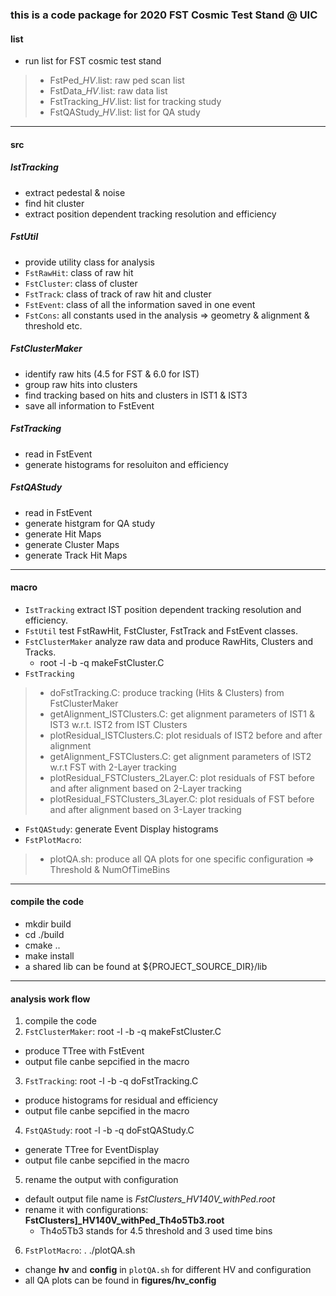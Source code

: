 ### this is a code package for 2020 FST Cosmic Test Stand @ UIC

#### list
- run list for FST cosmic test stand
> - FstPed\_*HV*.list: raw ped scan list
> - FstData\_*HV*.list: raw data list
> - FstTracking\_*HV*.list: list for tracking study
> - FstQAStudy\_*HV*.list: list for QA study

---------------

#### src

##### IstTracking
- extract pedestal & noise
- find hit cluster
- extract position dependent tracking resolution and efficiency

##### FstUtil
- provide utility class for analysis
- `FstRawHit`: class of raw hit
- `FstCluster`: class of cluster
- `FstTrack`: class of track of raw hit and cluster
- `FstEvent`: class of all the information saved in one event
- `FstCons`: all constants used in the analysis => geometry & alignment & threshold etc.

##### FstClusterMaker
- identify raw hits (4.5 for FST & 6.0 for IST)
- group raw hits into clusters
- find tracking based on hits and clusters in IST1 & IST3
- save all information to FstEvent

##### FstTracking
- read in FstEvent
- generate histograms for resoluiton and efficiency

##### FstQAStudy
- read in FstEvent
- generate histgram for QA study
- generate Hit Maps 
- generate Cluster Maps
- generate Track Hit Maps

---------------

#### macro
- `IstTracking` extract IST position dependent tracking resolution and efficiency.
- `FstUtil` test FstRawHit, FstCluster, FstTrack and FstEvent classes.
- `FstClusterMaker` analyze raw data and produce RawHits, Clusters and Tracks.
  - root -l -b -q makeFstCluster.C
- `FstTracking` 
>  - doFstTracking.C: produce tracking (Hits & Clusters) from FstClusterMaker
>  - getAlignment\_ISTClusters.C: get alignment parameters of IST1 & IST3 w.r.t. IST2 from IST Clusters 
>  - plotResidual\_ISTClusters.C: plot residuals of IST2 before and after alignment
>  - getAlignment\_FSTClusters.C: get alignment parameters of IST2 w.r.t FST with 2-Layer tracking
>  - plotResidual\_FSTClusters\_2Layer.C: plot residuals of FST before and after alignment based on 2-Layer tracking
>  - plotResidual\_FSTClusters\_3Layer.C: plot residuals of FST before and after alignment based on 3-Layer tracking

- `FstQAStudy`: generate Event Display histograms
- `FstPlotMacro`:
>  - plotQA.sh: produce all QA plots for one specific configuration => Threshold & NumOfTimeBins

---------------

#### compile the code
- mkdir build
- cd ./build
- cmake ..
- make install 
- a shared lib can be found at ${PROJECT\_SOURCE\_DIR}/lib

---------------

#### analysis work flow
1. compile the code
2. `FstClusterMaker`: root -l -b -q makeFstCluster.C
  - produce TTree with FstEvent
  - output file canbe sepcified in the macro
3. `FstTracking`: root -l -b -q doFstTracking.C
  - produce histograms for residual and efficiency
  - output file canbe sepcified in the macro
4. `FstQAStudy`: root -l -b -q doFstQAStudy.C
  - generate TTree for EventDisplay
  - output file canbe sepcified in the macro
5. rename the output with configuration
  - default output file name is *FstClusters\_HV140V\_withPed.root*
  - rename it with configurations: **FstClusters]_HV140V\_withPed\_Th4o5Tb3.root**
    - Th4o5Tb3 stands for 4.5 threshold and 3 used time bins
6. `FstPlotMacro`: . ./plotQA.sh
  - change **hv** and **config** in `plotQA.sh` for different HV and configuration
  - all QA plots can be found in **figures/hv\_config**

